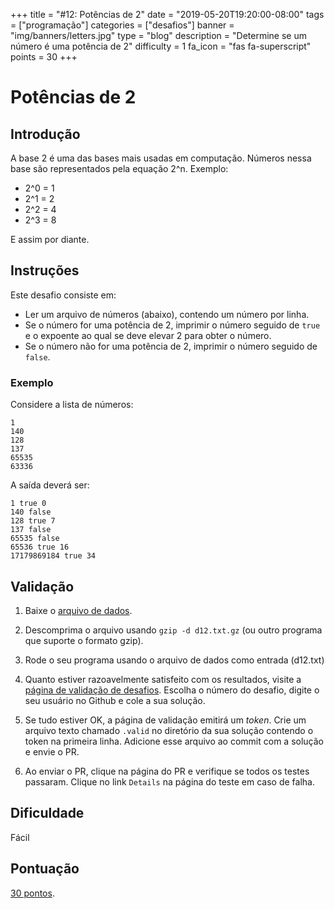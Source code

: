 +++
title = "#12: Potências de 2"
date = "2019-05-20T19:20:00-08:00"
tags = ["programação"]
categories = ["desafios"]
banner = "img/banners/letters.jpg"
type = "blog"
description = "Determine se um número é uma potência de 2"
difficulty = 1
fa_icon = "fas fa-superscript"
points = 30
+++

# Potências de 2

## Introdução

A base 2 é uma das bases mais usadas em computação. Números nessa base são representados pela
equação 2^n. Exemplo:

* 2^0 = 1
* 2^1 = 2
* 2^2 = 4
* 2^3 = 8

E assim por diante.

## Instruções

Este desafio consiste em:

* Ler um arquivo de números (abaixo), contendo um número por linha.
* Se o número for uma potência de 2, imprimir o número seguido de `true` e o
  expoente ao qual se deve elevar 2 para obter o número.
* Se o número não for uma potência de 2, imprimir o número seguido de `false`.

### Exemplo

Considere a lista de números:

```
1
140
128
137
65535
63336
```

A saída deverá ser:

```
1 true 0
140 false
128 true 7
137 false
65535 false
65536 true 16
17179869184 true 34
```

## Validação

1. Baixe o [arquivo de dados](https://osprogramadores.com/files/d12/d12.txt.gz).

1. Descomprima o arquivo usando `gzip -d d12.txt.gz` (ou outro programa que suporte o formato gzip).

1. Rode o seu programa usando o arquivo de dados como entrada (d12.txt)

1. Quanto estiver razoavelmente satisfeito com os resultados, visite a [página de validação de desafios](https://osprogramadores.com/v). Escolha o número do desafio, digite o seu usuário no Github e cole a sua solução.

1. Se tudo estiver OK, a página de validação emitirá um _token_. Crie um arquivo texto chamado `.valid` no diretório da sua solução contendo o token na primeira linha. Adicione esse arquivo ao commit com a solução e envie o PR.

1. Ao enviar o PR, clique na página do PR e verifique se todos os testes passaram. Clique no link `Details` na página do teste em caso de falha.

## Dificuldade

Fácil

## Pontuação

[30 pontos](https://osprogramadores.com/scores).
